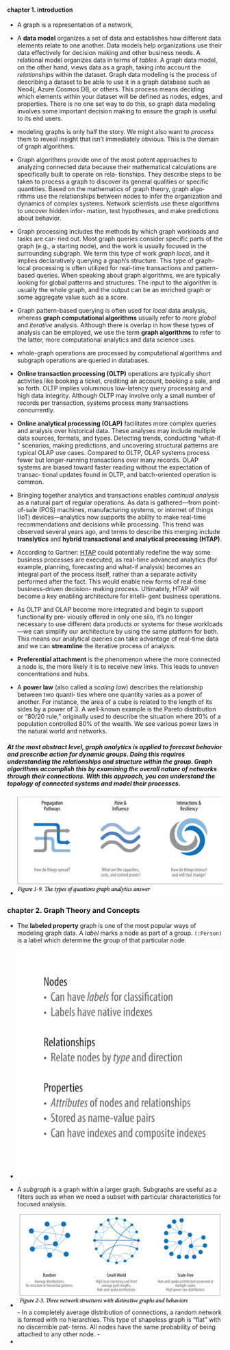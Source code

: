 #### chapter 1. introduction

- A graph is a representation of a network,

- A **data model** organizes a set of data and establishes how different data elements relate to one another. Data models help organizations use their data effectively for decision making and other business needs. A relational model organizes data in terms of *tables*. A graph data model, on the other hand, views data as a graph, taking into account the *relationships* within the dataset. Graph data modeling is the process of describing a dataset to be able to use it in a graph database such as Neo4j, Azure Cosmos DB, or others. This process means deciding which elements within your dataset will be defined as nodes, edges, and properties. There is no one set way to do this, so graph data modeling involves some important decision making to ensure the graph is useful to its end users. 

- modeling graphs is only half the story. We might also want to *process* them to
reveal insight that isn’t immediately obvious. This is the domain of graph algorithms.

- Graph algorithms provide one of the most potent approaches to analyzing connected
data because their mathematical calculations are specifically built to operate on rela‐
tionships. They describe steps to be taken to process a graph to discover its general
qualities or specific quantities. Based on the mathematics of graph theory, graph algo‐
rithms use the relationships between nodes to infer the organization and dynamics of
complex systems. Network scientists use these algorithms to uncover hidden infor‐
mation, test hypotheses, and make predictions about behavior.

- Graph processing includes the methods by which graph workloads and tasks are car‐
ried out. Most graph queries consider specific parts of the graph (e.g., a starting
node), and the work is usually focused in the surrounding subgraph. We term this
type of work *graph local*, and it implies declaratively querying a graph’s structure. This type of graph-local processing is often utilized for real-time
transactions and pattern-based queries. When speaking about graph algorithms, we are typically looking for global patterns and structures. 
The input to the algorithm is usually the whole graph, and the output
can be an enriched graph or some aggregate value such as a score.

-  Graph pattern-based querying is often used for *local* data analysis, whereas
**graph computational algorithms** usually refer to more *global* and *iterative* analysis.
Although there is overlap in how these types of analysis can be employed, we use the
term **graph algorithms** to refer to the latter, more computational analytics and data
science uses.

- whole-graph operations are processed by computational algorithms and subgraph
operations are queried in databases.

- **Online transaction processing (OLTP)** operations are typically short activities like
booking a ticket, crediting an account, booking a sale, and so forth. OLTP implies
voluminous low-latency query processing and high data integrity. Although OLTP
may involve only a small number of records per transaction, systems process many
transactions concurrently.

- **Online analytical processing (OLAP)** facilitates more complex queries and analysis
over historical data. These analyses may include multiple data sources, formats, and
types. Detecting trends, conducting “what-if ” scenarios, making predictions, and
uncovering structural patterns are typical OLAP use cases. Compared to OLTP,
OLAP systems process fewer but longer-running transactions over many records.
OLAP systems are biased toward faster reading without the expectation of transac‐
tional updates found in OLTP, and batch-oriented operation is common.

- Bringing together analytics and transactions enables *continual analysis* as a natural
part of regular operations. As data is gathered—from point-of-sale (POS) machines,
manufacturing systems, or internet of things (IoT) devices—analytics now supports
the ability to make real-time recommendations and decisions while processing. This
trend was observed several years ago, and terms to describe this merging include
**translytics** and **hybrid transactional and analytical processing (HTAP)**.

- According to Gartner: [HTAP](https://www.snowflake.com/guides/htap-hybrid-transactional-and-analytical-processing/) could potentially redefine the way some business processes are executed, as
real-time advanced analytics (for example, planning, forecasting and what-if analysis)
becomes an integral part of the process itself, rather than a separate activity performed
after the fact. This would enable new forms of real-time business-driven decision-
making process. Ultimately, HTAP will become a key enabling architecture for intelli‐
gent business operations.

- As OLTP and OLAP become more integrated and begin to support functionality pre‐
viously offered in only one silo, it’s no longer necessary to use different data products
or systems for these workloads—we can simplify our architecture by using the same
platform for both. This means our analytical queries can take advantage of real-time
data and we can **streamline** the iterative process of analysis.

- **Preferential attachment** is the phenomenon where the more connected a
node is, the more likely it is to receive new links. This leads to uneven concentrations and
hubs.

- A **power law** (also called a *scaling law*) describes the relationship between two quanti‐
ties where one quantity varies as a power of another. For instance, the area of a cube is
related to the length of its sides by a power of 3. A well-known example is the Pareto
distribution or “80/20 rule,” originally used to describe the situation where 20% of a
population controlled 80% of the wealth. We see various power laws in the natural
world and networks.

##### At the most abstract level, graph analytics is applied to forecast behavior and prescribe action for **dynamic groups**. Doing this requires understanding the relationships and structure within the group. Graph algorithms accomplish this by examining the overall nature of networks through their connections. With this approach, you can understand the topology of connected systems and model their processes.

- <img src=../images/graph-question-types.png>

### chapter 2. Graph Theory and Concepts

- The **labeled property** graph is one of the most popular ways of modeling graph data. A *label* marks a node as part of a group. `(:Person)` is a label which determine the group of that particular node.

- <img src=../images/node-rel-types.png>

- A *subgraph* is a graph within a larger graph. Subgraphs are useful as a filters such as
when we need a subset with particular characteristics for focused analysis.

- <img src=../images/network-structure.png>
    - In a completely average distribution of connections, a random network is formed
    with no hierarchies. This type of shapeless graph is “flat” with no discernible pat‐
    terns. All nodes have the same probability of being attached to any other node.
    - 
- 
